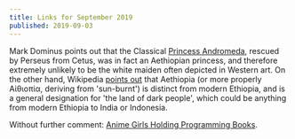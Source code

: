 ```yaml
---
title: Links for September 2019
published: 2019-09-03
---
```


Mark Dominus points out that the Classical [Princess Andromeda],
rescued by Perseus from Cetus, was in fact an Aethiopian princess, and
therefore extremely unlikely to be the white maiden often depicted in
Western art.  On the other hand, Wikipedia [points out] that Aethiopia
(or more properly Αἰθιοπία, deriving from 'sun-burnt') is distinct
from modern Ethiopia, and is a general designation for 'the land of
dark people', which could be anything from modern Ethiopia to India or
Indonesia.

[Princess Andromeda]: https://blog.plover.com/book/myth/princess-andromeda.html
[points out]: https://en.wikipedia.org/wiki/Andromeda_(mythology)#Ethnicities_of_Andromeda

Without further comment: [Anime Girls Holding Programming
Books](https://github.com/boyEstrogen/Anime-Girls-Holding-Programming-Books/).
